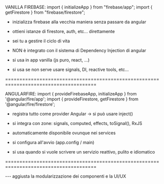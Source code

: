 VANILLA FIREBASE:
import { initializeApp } from "firebase/app";
import { getFirestore } from "firebase/firestore";

- inizializza firebase alla vecchia maniera senza passare da angular
- ottieni istanze di firestore, auth, etc... direttamente
- sei tu a gestire il ciclo di vita

- NON è integrato con il sistema di Dependency Injection di angular

- si usa in app vanilla (js puro, react, ...)
- si usa se non serve usare signals, DI, reactive tools, etc...

======================================================================================

ANGULARFIRE:
import { provideFirebaseApp, initializeApp } from '@angular/fire/app';
import { provideFirestore, getFirestore } from '@angular/fire/firestore';

- registra tutto come provider Angular -> si può usare inject()
- si integra con zone: signals, computed, effects, toSignal(), RxJS
- automaticamente disponibile ovunque nei services

- si configura all'avvio (app.config / main)

- si usa quando si vuole scrivere un servizio reattivo, pulito e idiomatico

======================================================================================

--- aggiusta la modularizzazione dei componenti e la UI/UX
